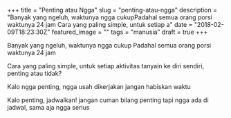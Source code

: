 +++
title = "Penting atau Ngga"
slug = "penting-atau-ngga"
description = "Banyak yang ngeluh, waktunya ngga cukupPadahal semua orang porsi waktunya 24 jam Cara yang paling simple, untuk setiap a"
date = "2018-02-09T18:23:30Z"
featured_image = ""
tags = "manusia"
draft = true
+++ 
 
Banyak yang ngeluh, waktunya ngga cukup
Padahal semua orang porsi waktunya 24 jam
 
Cara yang paling simple, untuk setiap aktivitas
tanyain ke diri sendiri, penting atau tidak?

 
Kalo ngga penting, ngga usah dikerjakan
jangan habiskan waktu

Kalo penting, jadwalkan! jangan cuman bilang penting
tapi ngga ada di jadwal, sama aja ngga serius
